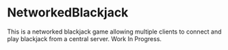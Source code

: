 # NetworkedBlackjack
This is a networked blackjack game allowing multiple clients to connect and play blackjack from a central server. Work In Progress.

